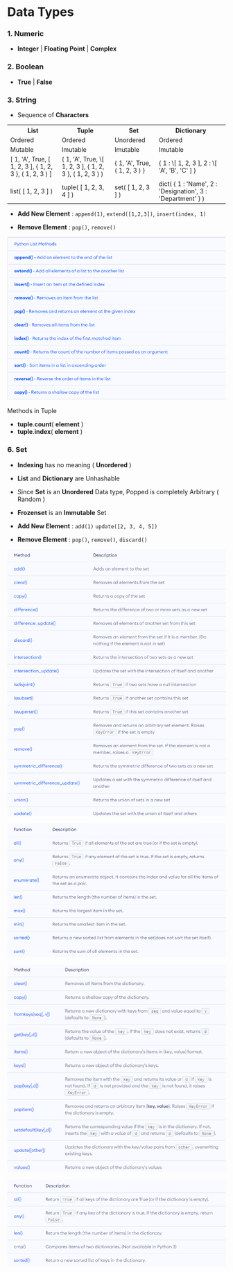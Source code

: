 # Data Types

### 1. **Numeric** 
- **Integer** | **Floating Point** | **Complex** 

### 2. **Boolean**   
- **True** | **False** 

### 3. **String**  
- Sequence of **Characters**

<table>
  <tr>
    <th>List</th>
    <th>Tuple</th>
    <th>Set</th>
    <th>Dictionary</th>
  </tr>
  <tr>
    <td>Ordered</td>
    <td>Ordered</td>
    <td>Unordered</td>
    <td>Ordered</td>
  </tr>
  <tr>
    <td>Mutable</td>
    <td>Imutable</td>
    <td>Imutable</td>
    <td>Imutable</td>
  </tr>
  <tr>
    <td>[ 1, 'A', True, [ 1, 2, 3 ], { 1, 2, 3 }, ( 1, 2, 3 ) ]</td>
    <td>( 1, 'A', True, \[ 1, 2, 3 ], { 1, 2, 3 }, ( 1, 2, 3 ) )</td>
    <td>{ 1, 'A', True,( 1, 2, 3 ) }</td>
    <td>{ 1 : \[ 1, 2, 3 ], 2 : \[ 'A', 'B', 'C' ] } </td>
  </tr>
  <tr>
    <td>list( [ 1, 2, 3 ] )</td>
    <td>tuple( [ 1, 2, 3, 4 ] )</td>
    <td>set( [ 1, 2, 3 ] )</td>
    <td>dict( { 1 : 'Name', 2 : 'Designation', 3 : 'Department' } )</td>
  </tr>
</table>

- **Add New Element** : `append(1)`, `extend([1,2,3])`, `insert(index, 1)` 

- **Remove Element** : `pop()`, `remove()`

![List Methods](Image/ListMethods.png)


Methods in Tuple
- **tuple**.**count**( **element** )
- **tuple**.**index**( **element** )

### 6. **Set**  

- **Indexing** has no meaning ( **Unordered** )
- **List** and **Dictionary** are Unhashable
- Since **Set** is an **Unordered** Data type, Popped is completely Arbitrary ( Random )
- **Frozenset** is an **Immutable** Set

- **Add New Element** : `add(1)` `update([2, 3, 4, 5])`

- **Remove Element** : `pop()`, `remove()`, `discard()`

![Set Methods](Image/SetMethods.png)

![Set Functions](Image/SetFunctions.png)



![Dictionary Methods](Image/DictionaryMethods.png)

![Dictionary Functions](Image/DictionaryFunctions.png)
